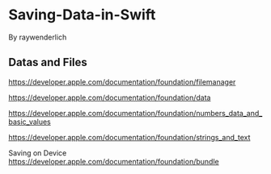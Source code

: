 # Saving-Data-in-Swift
By raywenderlich


## Datas and Files

https://developer.apple.com/documentation/foundation/filemanager

https://developer.apple.com/documentation/foundation/data

https://developer.apple.com/documentation/foundation/numbers_data_and_basic_values

https://developer.apple.com/documentation/foundation/strings_and_text










Saving on Device
https://developer.apple.com/documentation/foundation/bundle
